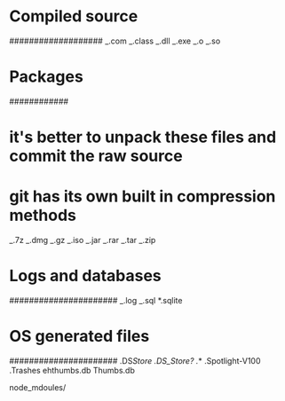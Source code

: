 # Compiled source

###################
_.com
_.class
_.dll
_.exe
_.o
_.so

# Packages

############

# it's better to unpack these files and commit the raw source

# git has its own built in compression methods

_.7z
_.dmg
_.gz
_.iso
_.jar
_.rar
_.tar
_.zip

# Logs and databases

######################
_.log
_.sql
\*.sqlite

# OS generated files

######################
.DS*Store
.DS_Store?
.*\*
.Spotlight-V100
.Trashes
ehthumbs.db
Thumbs.db

node_mdoules/
